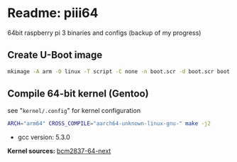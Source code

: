 # Readme: piii64
64bit raspberry pi 3 binaries and configs (backup of my progress)

## Create U-Boot image
```.sh
mkimage -A arm -O linux -T script -C none -n boot.scr -d boot.scr boot.scr.uimg
```

## Compile 64-bit kernel (Gentoo)
see "`kernel/.config`" for kernel configuration
```.sh
ARCH="arm64" CROSS_COMPILE="aarch64-unknown-linux-gnu-" make -j2
```

- gcc version: 5.3.0

**Kernel sources:**
[bcm2837-64-next](https://github.com/anholt/linux/tree/bcm2837-64-next)

